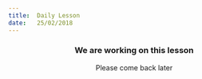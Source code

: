 ```yaml
---
title:  Daily Lesson
date:   25/02/2018
---
```


### <center>We are working on this lesson</center>
<center>Please come back later</center>